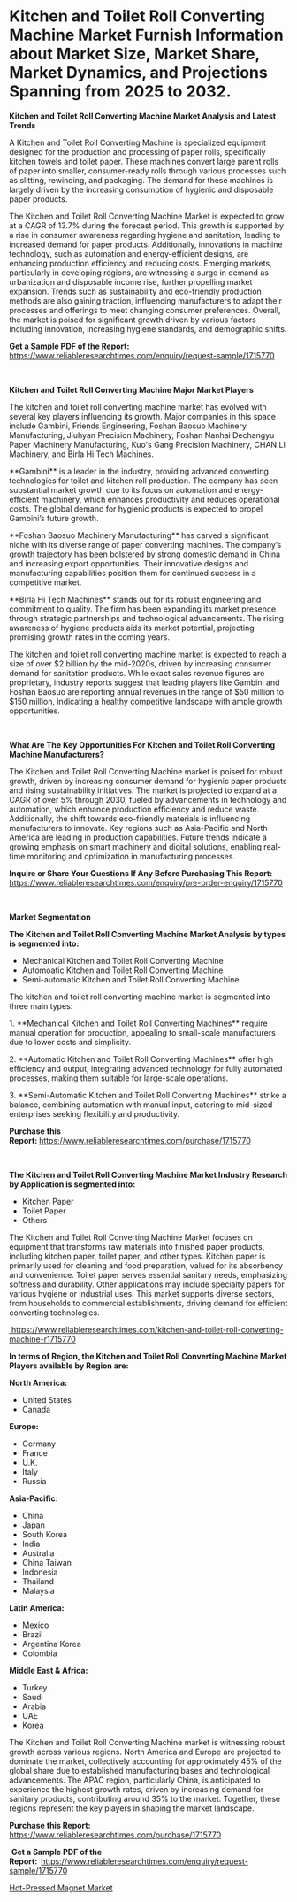<p><h1>Kitchen and Toilet Roll Converting Machine Market Furnish Information about Market Size, Market Share, Market Dynamics, and Projections Spanning from 2025 to 2032.</h1></p><p><strong>Kitchen and Toilet Roll Converting Machine Market Analysis and Latest Trends</strong></p>
<p><p>A Kitchen and Toilet Roll Converting Machine is specialized equipment designed for the production and processing of paper rolls, specifically kitchen towels and toilet paper. These machines convert large parent rolls of paper into smaller, consumer-ready rolls through various processes such as slitting, rewinding, and packaging. The demand for these machines is largely driven by the increasing consumption of hygienic and disposable paper products.</p><p>The Kitchen and Toilet Roll Converting Machine Market is expected to grow at a CAGR of 13.7% during the forecast period. This growth is supported by a rise in consumer awareness regarding hygiene and sanitation, leading to increased demand for paper products. Additionally, innovations in machine technology, such as automation and energy-efficient designs, are enhancing production efficiency and reducing costs. Emerging markets, particularly in developing regions, are witnessing a surge in demand as urbanization and disposable income rise, further propelling market expansion. Trends such as sustainability and eco-friendly production methods are also gaining traction, influencing manufacturers to adapt their processes and offerings to meet changing consumer preferences. Overall, the market is poised for significant growth driven by various factors including innovation, increasing hygiene standards, and demographic shifts.</p></p>
<p><strong>Get a Sample PDF of the Report:&nbsp;</strong> <a href="https://www.reliableresearchtimes.com/enquiry/request-sample/1715770?utm_campaign=3363&utm_medium=2&utm_source=Github&utm_content=ia&utm_term=28032025&utm_id=kitchen-and-toilet-roll-converting-machine">https://www.reliableresearchtimes.com/enquiry/request-sample/1715770</a></p>
<p>&nbsp;</p>
<p><strong>Kitchen and Toilet Roll Converting Machine Major Market Players</strong></p>
<p><p>The kitchen and toilet roll converting machine market has evolved with several key players influencing its growth. Major companies in this space include Gambini, Friends Engineering, Foshan Baosuo Machinery Manufacturing, Jiuhyan Precision Machinery, Foshan Nanhai Dechangyu Paper Machinery Manufacturing, Kuo's Gang Precision Machinery, CHAN LI Machinery, and Birla Hi Tech Machines. </p><p>**Gambini** is a leader in the industry, providing advanced converting technologies for toilet and kitchen roll production. The company has seen substantial market growth due to its focus on automation and energy-efficient machinery, which enhances productivity and reduces operational costs. The global demand for hygienic products is expected to propel Gambini’s future growth.</p><p>**Foshan Baosuo Machinery Manufacturing** has carved a significant niche with its diverse range of paper converting machines. The company’s growth trajectory has been bolstered by strong domestic demand in China and increasing export opportunities. Their innovative designs and manufacturing capabilities position them for continued success in a competitive market.</p><p>**Birla Hi Tech Machines** stands out for its robust engineering and commitment to quality. The firm has been expanding its market presence through strategic partnerships and technological advancements. The rising awareness of hygiene products aids its market potential, projecting promising growth rates in the coming years.</p><p>The kitchen and toilet roll converting machine market is expected to reach a size of over $2 billion by the mid-2020s, driven by increasing consumer demand for sanitation products. While exact sales revenue figures are proprietary, industry reports suggest that leading players like Gambini and Foshan Baosuo are reporting annual revenues in the range of $50 million to $150 million, indicating a healthy competitive landscape with ample growth opportunities.</p></p>
<p>&nbsp;</p>
<p><strong>What Are The Key Opportunities For Kitchen and Toilet Roll Converting Machine Manufacturers?</strong></p>
<p><p>The Kitchen and Toilet Roll Converting Machine market is poised for robust growth, driven by increasing consumer demand for hygienic paper products and rising sustainability initiatives. The market is projected to expand at a CAGR of over 5% through 2030, fueled by advancements in technology and automation, which enhance production efficiency and reduce waste. Additionally, the shift towards eco-friendly materials is influencing manufacturers to innovate. Key regions such as Asia-Pacific and North America are leading in production capabilities. Future trends indicate a growing emphasis on smart machinery and digital solutions, enabling real-time monitoring and optimization in manufacturing processes.</p></p>
<p><strong>Inquire or Share Your Questions If Any Before Purchasing This Report:</strong> <a href="https://www.reliableresearchtimes.com/enquiry/pre-order-enquiry/1715770?utm_campaign=3363&utm_medium=2&utm_source=Github&utm_content=ia&utm_term=28032025&utm_id=kitchen-and-toilet-roll-converting-machine">https://www.reliableresearchtimes.com/enquiry/pre-order-enquiry/1715770</a></p>
<p>&nbsp;</p>
<p><strong>Market Segmentation</strong></p>
<p><strong>The Kitchen and Toilet Roll Converting Machine Market Analysis by types is segmented into:</strong></p>
<p><ul><li>Mechanical Kitchen and Toilet Roll Converting Machine</li><li>Automoatic Kitchen and Toilet Roll Converting Machine</li><li>Semi-automatic Kitchen and Toilet Roll Converting Machine</li></ul></p>
<p><p>The kitchen and toilet roll converting machine market is segmented into three main types: </p><p>1. **Mechanical Kitchen and Toilet Roll Converting Machines** require manual operation for production, appealing to small-scale manufacturers due to lower costs and simplicity. </p><p>2. **Automatic Kitchen and Toilet Roll Converting Machines** offer high efficiency and output, integrating advanced technology for fully automated processes, making them suitable for large-scale operations. </p><p>3. **Semi-Automatic Kitchen and Toilet Roll Converting Machines** strike a balance, combining automation with manual input, catering to mid-sized enterprises seeking flexibility and productivity.</p></p>
<p><strong>Purchase this Report:&nbsp;</strong><a href="https://www.reliableresearchtimes.com/purchase/1715770?utm_campaign=3363&utm_medium=2&utm_source=Github&utm_content=ia&utm_term=28032025&utm_id=kitchen-and-toilet-roll-converting-machine">https://www.reliableresearchtimes.com/purchase/1715770</a></p>
<p>&nbsp;</p>
<p><strong>The Kitchen and Toilet Roll Converting Machine Market Industry Research by Application is segmented into:</strong></p>
<p><ul><li>Kitchen Paper</li><li>Toilet Paper</li><li>Others</li></ul></p>
<p><p>The Kitchen and Toilet Roll Converting Machine Market focuses on equipment that transforms raw materials into finished paper products, including kitchen paper, toilet paper, and other types. Kitchen paper is primarily used for cleaning and food preparation, valued for its absorbency and convenience. Toilet paper serves essential sanitary needs, emphasizing softness and durability. Other applications may include specialty papers for various hygiene or industrial uses. This market supports diverse sectors, from households to commercial establishments, driving demand for efficient converting technologies.</p></p>
<p><a href="https://www.reliableresearchtimes.com/kitchen-and-toilet-roll-converting-machine-r1715770?utm_campaign=3363&utm_medium=2&utm_source=Github&utm_content=ia&utm_term=28032025&utm_id=kitchen-and-toilet-roll-converting-machine">&nbsp;https://www.reliableresearchtimes.com/kitchen-and-toilet-roll-converting-machine-r1715770</a></p>
<p><strong>In terms of Region, the Kitchen and Toilet Roll Converting Machine Market Players available by Region are:</strong></p>
<p>
    <p> <strong> North America: </strong>
        <ul>
            <li>United States</li>
            <li>Canada</li>
        </ul>
        </p> 
    <p> <strong> Europe: </strong>
        <ul>
            <li>Germany</li>
            <li>France</li>
            <li>U.K.</li>
            <li>Italy</li>
            <li>Russia</li>
        </ul>
        </p> 
    <p> <strong> Asia-Pacific: </strong>
        <ul>
            <li>China</li>
            <li>Japan</li>
            <li>South Korea</li>
            <li>India</li>
            <li>Australia</li>
            <li>China Taiwan</li>
            <li>Indonesia</li>
            <li>Thailand</li>
            <li>Malaysia</li>
        </ul>
        </p> 
    <p> <strong> Latin America: </strong>
        <ul>
            <li>Mexico</li>
            <li>Brazil</li>
            <li>Argentina Korea</li>
            <li>Colombia</li>
        </ul>
        </p> 
    <p> <strong> Middle East & Africa: </strong>
        <ul>
            <li>Turkey</li>
            <li>Saudi</li>
            <li>Arabia</li>
            <li>UAE</li>
            <li>Korea</li>
        </ul>
    </p>
    </p>
<p><p>The Kitchen and Toilet Roll Converting Machine market is witnessing robust growth across various regions. North America and Europe are projected to dominate the market, collectively accounting for approximately 45% of the global share due to established manufacturing bases and technological advancements. The APAC region, particularly China, is anticipated to experience the highest growth rates, driven by increasing demand for sanitary products, contributing around 35% to the market. Together, these regions represent the key players in shaping the market landscape.</p></p>
<p><strong>Purchase this Report: </strong><a href="https://www.reliableresearchtimes.com/purchase/1715770?utm_campaign=3363&utm_medium=2&utm_source=Github&utm_content=ia&utm_term=28032025&utm_id=kitchen-and-toilet-roll-converting-machine">https://www.reliableresearchtimes.com/purchase/1715770</a></p>
<p>&nbsp;<strong>Get a Sample PDF of the Report:&nbsp;&nbsp;</strong><a href="https://www.reliableresearchtimes.com/enquiry/request-sample/1715770?utm_campaign=3363&utm_medium=2&utm_source=Github&utm_content=ia&utm_term=28032025&utm_id=kitchen-and-toilet-roll-converting-machine">https://www.reliableresearchtimes.com/enquiry/request-sample/1715770</a></p>
<p><strong></strong></p>
<p><p><a href="https://github.com/shamstirroc7/Market-Research-Report-List-1/blob/main/hot-pressed-magnet-market.md?utm_campaign=3363&utm_medium=2&utm_source=Github&utm_content=ia&utm_term=28032025&utm_id=kitchen-and-toilet-roll-converting-machine">Hot-Pressed Magnet Market</a></p></p>